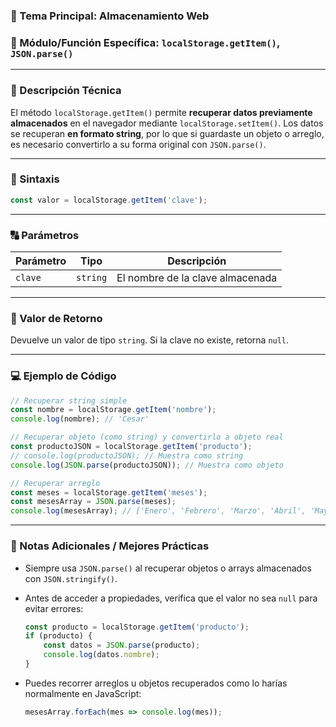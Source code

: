 ### 🧠 Tema Principal: Almacenamiento Web

### 📌 Módulo/Función Específica: `localStorage.getItem()`, `JSON.parse()`

---

### 📖 Descripción Técnica

El método `localStorage.getItem()` permite **recuperar datos previamente almacenados** en el navegador mediante `localStorage.setItem()`.
Los datos se recuperan **en formato string**, por lo que si guardaste un objeto o arreglo, es necesario convertirlo a su forma original con `JSON.parse()`.

---

### 🧾 Sintaxis

```javascript
const valor = localStorage.getItem('clave');
```

---

### 🔠 Parámetros

| Parámetro | Tipo     | Descripción                      |
| --------- | -------- | -------------------------------- |
| `clave`   | `string` | El nombre de la clave almacenada |

---

### 🔁 Valor de Retorno

Devuelve un valor de tipo `string`.
Si la clave no existe, retorna `null`.

---

### 💻 Ejemplo de Código

```javascript
// Recuperar string simple
const nombre = localStorage.getItem('nombre');
console.log(nombre); // 'Cesar'

// Recuperar objeto (como string) y convertirlo a objeto real
const productoJSON = localStorage.getItem('producto');
// console.log(productoJSON); // Muestra como string
console.log(JSON.parse(productoJSON)); // Muestra como objeto

// Recuperar arreglo
const meses = localStorage.getItem('meses');
const mesesArray = JSON.parse(meses);
console.log(mesesArray); // ['Enero', 'Febrero', 'Marzo', 'Abril', 'Mayo']
```

---

### 📝 Notas Adicionales / Mejores Prácticas

* Siempre usa `JSON.parse()` al recuperar objetos o arrays almacenados con `JSON.stringify()`.

* Antes de acceder a propiedades, verifica que el valor no sea `null` para evitar errores:

  ```javascript
  const producto = localStorage.getItem('producto');
  if (producto) {
      const datos = JSON.parse(producto);
      console.log(datos.nombre);
  }
  ```

* Puedes recorrer arreglos u objetos recuperados como lo harías normalmente en JavaScript:

  ```javascript
  mesesArray.forEach(mes => console.log(mes));
  ```